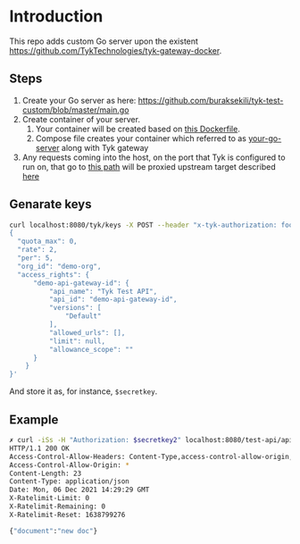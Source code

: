 # Introduction

This repo adds custom Go server upon the existent https://github.com/TykTechnologies/tyk-gateway-docker.

## Steps

1. Create your Go server as here: https://github.com/buraksekili/tyk-test-custom/blob/master/main.go
2. Create container of your server.
    1. Your container will be created based on [this Dockerfile](https://github.com/buraksekili/tyk-test-custom/blob/master/Dockerfile.golang).
    2. Compose file creates your container which referred to as [your-go-server](https://github.com/buraksekili/tyk-test-custom/blob/master/docker-compose.yml#L26) along with Tyk gateway
3. Any requests coming into the host, on the port that Tyk is configured to run on, that go to [this path](https://github.com/buraksekili/tyk-test-custom/blob/b7813fb6dc0b79ebfb31ec8ef56d860f5523fbef/apps/hello-world.json#L23) will be proxied upstream target described [here](https://github.com/buraksekili/tyk-test-custom/blob/b7813fb6dc0b79ebfb31ec8ef56d860f5523fbef/apps/hello-world.json#L24)

## Genarate keys
```bash
curl localhost:8080/tyk/keys -X POST --header "x-tyk-authorization: foo" -d '
{
  "quota_max": 0,
  "rate": 2,
  "per": 5,
  "org_id": "demo-org",
  "access_rights": {
      "demo-api-gateway-id": {
          "api_name": "Tyk Test API",
          "api_id": "demo-api-gateway-id",
          "versions": [
              "Default"
          ],
          "allowed_urls": [],
          "limit": null,
          "allowance_scope": ""
      }
    }
}'
```
And store it as, for instance, `$secretkey`.
## Example

```bash
✗ curl -iSs -H "Authorization: $secretkey2" localhost:8080/test-api/api
HTTP/1.1 200 OK
Access-Control-Allow-Headers: Content-Type,access-control-allow-origin, access-control-allow-headers
Access-Control-Allow-Origin: *
Content-Length: 23
Content-Type: application/json
Date: Mon, 06 Dec 2021 14:29:29 GMT
X-Ratelimit-Limit: 0
X-Ratelimit-Remaining: 0
X-Ratelimit-Reset: 1638799276

{"document":"new doc"}
```